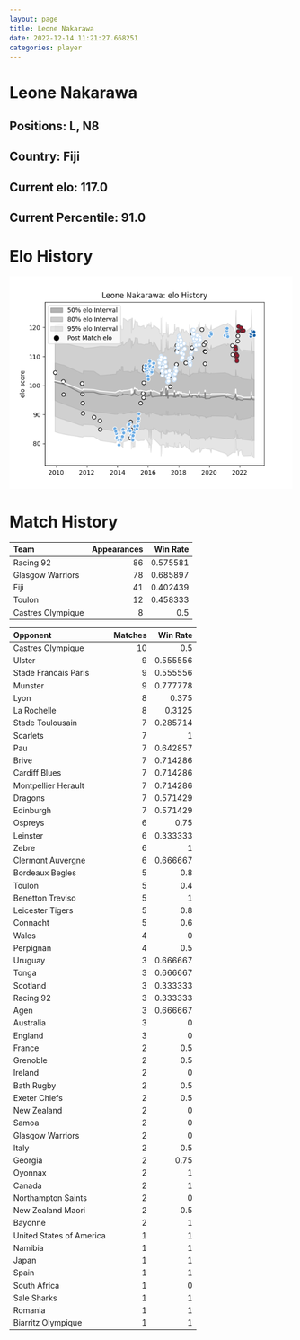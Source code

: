 ```yaml
---  
layout: page  
title: Leone Nakarawa  
date: 2022-12-14 11:21:27.668251  
categories: player  
---
```

# Leone Nakarawa

## Positions: L, N8

## Country: Fiji

## Current elo: 117.0

## Current Percentile: 91.0

# Elo History


![elo history](history_LeoneNakarawa.png)
# Match History


| Team              |   Appearances |   Win Rate |
|:------------------|--------------:|-----------:|
| Racing 92         |            86 |   0.575581 |
| Glasgow Warriors  |            78 |   0.685897 |
| Fiji              |            41 |   0.402439 |
| Toulon            |            12 |   0.458333 |
| Castres Olympique |             8 |   0.5      |

| Opponent                 |   Matches |   Win Rate |
|:-------------------------|----------:|-----------:|
| Castres Olympique        |        10 |   0.5      |
| Ulster                   |         9 |   0.555556 |
| Stade Francais Paris     |         9 |   0.555556 |
| Munster                  |         9 |   0.777778 |
| Lyon                     |         8 |   0.375    |
| La Rochelle              |         8 |   0.3125   |
| Stade Toulousain         |         7 |   0.285714 |
| Scarlets                 |         7 |   1        |
| Pau                      |         7 |   0.642857 |
| Brive                    |         7 |   0.714286 |
| Cardiff Blues            |         7 |   0.714286 |
| Montpellier Herault      |         7 |   0.714286 |
| Dragons                  |         7 |   0.571429 |
| Edinburgh                |         7 |   0.571429 |
| Ospreys                  |         6 |   0.75     |
| Leinster                 |         6 |   0.333333 |
| Zebre                    |         6 |   1        |
| Clermont Auvergne        |         6 |   0.666667 |
| Bordeaux Begles          |         5 |   0.8      |
| Toulon                   |         5 |   0.4      |
| Benetton Treviso         |         5 |   1        |
| Leicester Tigers         |         5 |   0.8      |
| Connacht                 |         5 |   0.6      |
| Wales                    |         4 |   0        |
| Perpignan                |         4 |   0.5      |
| Uruguay                  |         3 |   0.666667 |
| Tonga                    |         3 |   0.666667 |
| Scotland                 |         3 |   0.333333 |
| Racing 92                |         3 |   0.333333 |
| Agen                     |         3 |   0.666667 |
| Australia                |         3 |   0        |
| England                  |         3 |   0        |
| France                   |         2 |   0.5      |
| Grenoble                 |         2 |   0.5      |
| Ireland                  |         2 |   0        |
| Bath Rugby               |         2 |   0.5      |
| Exeter Chiefs            |         2 |   0.5      |
| New Zealand              |         2 |   0        |
| Samoa                    |         2 |   0        |
| Glasgow Warriors         |         2 |   0        |
| Italy                    |         2 |   0.5      |
| Georgia                  |         2 |   0.75     |
| Oyonnax                  |         2 |   1        |
| Canada                   |         2 |   1        |
| Northampton Saints       |         2 |   0        |
| New Zealand Maori        |         2 |   0.5      |
| Bayonne                  |         2 |   1        |
| United States of America |         1 |   1        |
| Namibia                  |         1 |   1        |
| Japan                    |         1 |   1        |
| Spain                    |         1 |   1        |
| South Africa             |         1 |   0        |
| Sale Sharks              |         1 |   1        |
| Romania                  |         1 |   1        |
| Biarritz Olympique       |         1 |   1        |